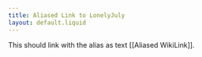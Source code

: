 ```yaml
---
title: Aliased Link to LonelyJuly
layout: default.liquid
---
```


This should link with the alias as text [[Aliased WikiLink]].
